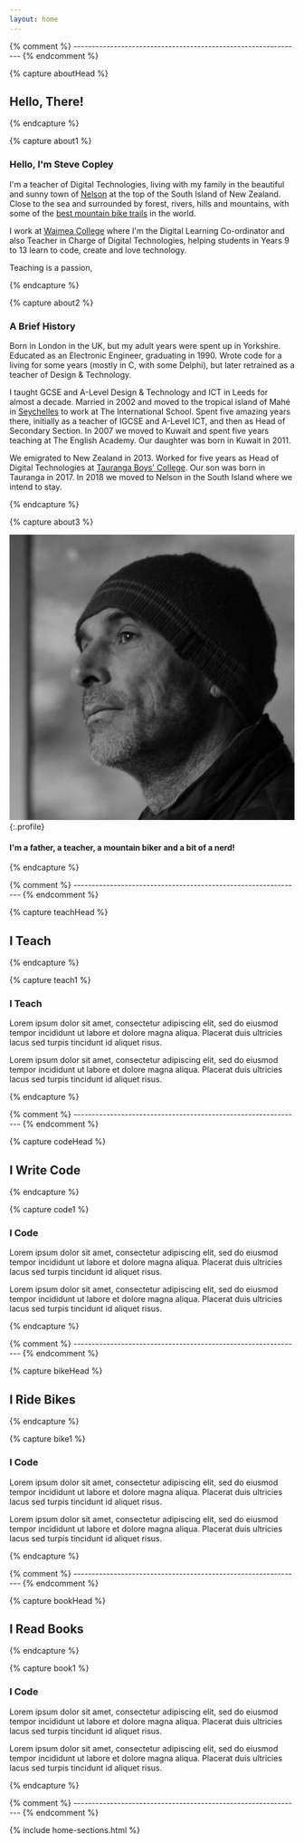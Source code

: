 ```yaml
---
layout: home
---
```


{% comment %} --------------------------------------------------------------- {% endcomment %}

{% capture aboutHead %}

## Hello, There!

{% endcapture %}


{% capture about1 %}

### Hello, I'm Steve Copley

I'm a teacher of Digital Technologies, living with my family in the beautiful and sunny town of [Nelson](https://www.nelsontasman.nz) at the top of the South Island of New Zealand. Close to the sea and surrounded by forest, rivers, hills and mountains, with some of the [best mountain bike trails](https://www.pinkbike.com/news/destination-showcase-nelson-new-zealand-with-katy-winton-joe-nation-and-rae-morrison.html) in the world.

I work at [Waimea College](https://www.waimea.school.nz) where I'm the Digital Learning Co-ordinator and also Teacher in Charge of Digital Technologies, helping students in Years 9 to 13 learn to code, create and love technology.

Teaching is a passion, 

{% endcapture %}


{% capture about2 %}

### A Brief History

Born in London in the UK, but my adult years were spent up in Yorkshire. Educated as an Electronic Engineer, graduating in 1990. Wrote code for a living for some years (mostly in C, with some Delphi), but later retrained as a teacher of Design & Technology. 

I taught GCSE and A-Level Design & Technology and ICT in Leeds for almost a decade. Married in 2002 and moved to the tropical island of Mahé in [Seychelles](https://www.seychelles.com) to work at The International School. Spent five amazing years there, initially as a teacher of IGCSE and A-Level ICT, and then as Head of Secondary Section. In 2007 we moved to Kuwait and spent five years teaching at The English Academy. Our daughter was born in Kuwait in 2011.

We emigrated to New Zealand in 2013. Worked for five years as Head of Digital Technologies at [Tauranga Boys' College](https://www.tbc.school.nz). Our son was born in Tauranga in 2017. In 2018 we moved to Nelson in the South Island where we intend to stay.

{% endcapture %}


{% capture about3 %}

![Steve](assets/images/steve-square.jpg){:.profile}

#### I'm a father, a teacher, a mountain biker and a bit of a nerd!

{% endcapture %}


{% comment %} --------------------------------------------------------------- {% endcomment %}

{% capture teachHead %}

## I Teach

{% endcapture %}


{% capture teach1 %}

### I Teach

Lorem ipsum dolor sit amet, consectetur adipiscing elit, sed do eiusmod tempor incididunt ut labore et dolore magna aliqua. Placerat duis ultricies lacus sed turpis tincidunt id aliquet risus.

Lorem ipsum dolor sit amet, consectetur adipiscing elit, sed do eiusmod tempor incididunt ut labore et dolore magna aliqua. Placerat duis ultricies lacus sed turpis tincidunt id aliquet risus.

{% endcapture %}



{% comment %} --------------------------------------------------------------- {% endcomment %}

{% capture codeHead %}

## I Write Code

{% endcapture %}


{% capture code1 %}

### I Code

Lorem ipsum dolor sit amet, consectetur adipiscing elit, sed do eiusmod tempor incididunt ut labore et dolore magna aliqua. Placerat duis ultricies lacus sed turpis tincidunt id aliquet risus.

Lorem ipsum dolor sit amet, consectetur adipiscing elit, sed do eiusmod tempor incididunt ut labore et dolore magna aliqua. Placerat duis ultricies lacus sed turpis tincidunt id aliquet risus.

{% endcapture %}



{% comment %} --------------------------------------------------------------- {% endcomment %}

{% capture bikeHead %}

## I Ride Bikes

{% endcapture %}


{% capture bike1 %}

### I Code

Lorem ipsum dolor sit amet, consectetur adipiscing elit, sed do eiusmod tempor incididunt ut labore et dolore magna aliqua. Placerat duis ultricies lacus sed turpis tincidunt id aliquet risus.

Lorem ipsum dolor sit amet, consectetur adipiscing elit, sed do eiusmod tempor incididunt ut labore et dolore magna aliqua. Placerat duis ultricies lacus sed turpis tincidunt id aliquet risus.

{% endcapture %}



{% comment %} --------------------------------------------------------------- {% endcomment %}

{% capture bookHead %}

## I Read Books

{% endcapture %}


{% capture book1 %}

### I Code

Lorem ipsum dolor sit amet, consectetur adipiscing elit, sed do eiusmod tempor incididunt ut labore et dolore magna aliqua. Placerat duis ultricies lacus sed turpis tincidunt id aliquet risus.

Lorem ipsum dolor sit amet, consectetur adipiscing elit, sed do eiusmod tempor incididunt ut labore et dolore magna aliqua. Placerat duis ultricies lacus sed turpis tincidunt id aliquet risus.

{% endcapture %}



{% comment %} --------------------------------------------------------------- {% endcomment %}



{% include home-sections.html %}
